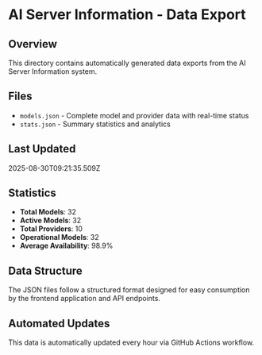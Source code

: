 # AI Server Information - Data Export

## Overview
This directory contains automatically generated data exports from the AI Server Information system.

## Files
- `models.json` - Complete model and provider data with real-time status
- `stats.json` - Summary statistics and analytics

## Last Updated
2025-08-30T09:21:35.509Z

## Statistics
- **Total Models**: 32
- **Active Models**: 32
- **Total Providers**: 10
- **Operational Models**: 32
- **Average Availability**: 98.9%

## Data Structure
The JSON files follow a structured format designed for easy consumption by the frontend application and API endpoints.

## Automated Updates
This data is automatically updated every hour via GitHub Actions workflow.
